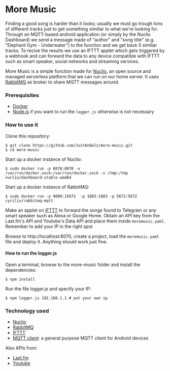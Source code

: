 # More Music
Finding a good song is harder than it looks; usually we must go trough tons of different tracks just to get something similiar to what we're looking for. Through an MQTT-based android application (or simply by the Nuclio Dashboard) we send a message made of "author" and "song title" (e.g. "Elephant Gym - Underwater") to the function and we get back 5 similiar tracks. To recive the results we use an IFTTT applet which gets triggered by a webhook and can forward the data to any device compatible with IFTTT such as smart speaker, social networks and streaming services.

More Music is a simple function made for [Nuclio](https://nuclio.io), an open source and managed serverless platform that we can run on our home server. It uses [RabbitMQ](https://www.rabbitmq.com/) as broker to share MQTT messages around.

### Prerequisites
- [Docker](https://www.docker.com/)
- [Node.js](https://nodejs.org/) if you want to run the `logger.js` otherwise is not necessary

### How to use it
Clone this repository:
```
$ git clone https://github.com/JustAnOwlz/more-music.git
$ cd more-music
```
Start up a docker instance of Nuclio:
```
$ sudo docker run -p 8070:8070 -v /var/run/docker.sock:/var/run/docker.sock -v /tmp:/tmp nuclio/dashboard:stable-amd64
```
Start up a docker instance of RabbitMQ:
```
$ sudo docker run -p 9000:15672  -p 1883:1883 -p 5672:5672  cyrilix/rabbitmq-mqtt
```

Make an applet on [IFTTT](https://ifttt.com/) to forward the songs found to Telegram or any smart speaker such as Alexa or Google Home.
Obtain an API key from the Last.fm's API and Youtube's Data API and place them inside `moremusic.yaml`. Remember to add your IP in the right spot

Browse to http://localhost:8070, create a project, load the `moremusic.yaml` file and deploy it. Anything should work just fine.

#### How to run the logger.js
Open a terminal, browse to the more-music folder and install the dependencies:
```
$ npm install
```
Run the file logger.js and specify your IP:
```
$ npm logger.js 192.168.1.1 # put your own ip
```


### Technology used
- [Nuclio](https://nuclio.io)
- [RabbitMQ](https://www.rabbitmq.com/)
- [IFTTT](https://ifttt.com/)
- [MQTT client](https://play.google.com/store/apps/details?id=in.dc297.mqttclpro): a general purpose MQTT client for Android devices

Also APIs from:
- [Last.fm](https://www.last.fm/)
- [Youtube](https://www.youtube.com/)
